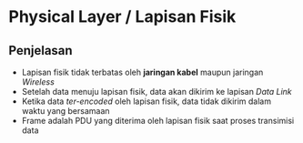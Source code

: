 # Physical Layer / Lapisan Fisik
<h2>Penjelasan</h2>
<ul>
	<li>Lapisan fisik tidak terbatas oleh <b>jaringan kabel</b> maupun jaringan <i>Wireless</i></li>
	<li>Setelah data menuju lapisan fisik, data akan dikirim ke lapisan <i>Data Link</i></li>
	<li>Ketika data <i>ter-encoded</i> oleh lapisan fisik, data tidak dikirim dalam waktu yang bersamaan</li>
	<li>Frame adalah PDU yang diterima oleh lapisan fisik saat proses transimisi data</li>
</ul>